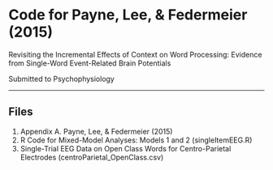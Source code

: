 Code for Payne, Lee, & Federmeier (2015)
================
Revisiting the Incremental Effects of Context on Word Processing: 
Evidence from Single-Word Event-Related Brain Potentials

Submitted to Psychophysiology

____

## Files
1. Appendix A. Payne, Lee, & Federmeier (2015)
2. R Code for Mixed-Model Analyses: Models 1 and 2 (singleItemEEG.R)
3. Single-Trial EEG Data on Open Class Words for Centro-Parietal Electrodes (centroParietal_OpenClass.csv)